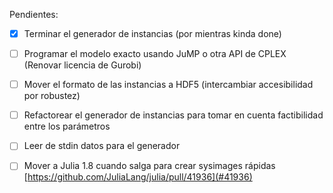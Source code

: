 Pendientes:
 - [x] Terminar el generador de instancias (por mientras kinda done)
 - [ ] Programar el modelo exacto usando JuMP o otra API de CPLEX (Renovar licencia de Gurobi)
 - [ ] Mover el formato de las instancias a HDF5 (intercambiar accesibilidad por robustez)
 - [ ] Refactorear el generador de instancias para tomar en cuenta factibilidad entre los parámetros
 - [ ] Leer de stdin datos para el generador
 - [ ] Mover a Julia 1.8 cuando salga para crear sysimages rápidas [https://github.com/JuliaLang/julia/pull/41936](#41936)
 
